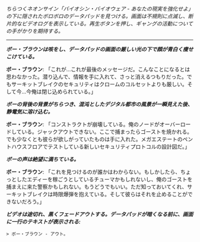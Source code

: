 _ちらつくネオンサイン「バイオシン・バイオウェア - あなたの現実を強化せよ」の下に隠されたボロボロのデータパッドを見つける。画面は不規則に点滅し、断片的なビデオログを表示している。再生ボタンを押し、ギャングの活動についての手がかりを期待する。_

---

**_ボー・ブラウンは咳をし、データパッドの画面の厳しい光の下で顔が青白く痩せこけている。_**

**ボー・ブラウン**: 「これが…これが最後のメッセージだ。こんなことになるとは思わなかった。潜り込んで、情報を手に入れて、さっと消えるつもりだった。でもサーキットブレイクのセキュリティはクロームのコルセットよりも厳しい。そして今…今俺は閉じ込められている。」

**_ボーの背後の背景がちらつき、混沌としたデジタル都市の風景が一瞬見えた後、静電気に溶け込む。_**

**ボー・ブラウン**: 「コンストラクトが崩壊している。俺のノードがオーバーロードしている。ジャックアウトできない。ここで捕まったらゴーストを焼かれる。でも少なくとも彼らが欲しがっていたものは手に入れた。メガエステートのペントハウスフロアでテストしている新しいセキュリティプロトコルの設計図だ。」

**_ボーの声は絶望に満ちている。_**

**ボー・ブラウン**: 「これを見つけるのが誰かはわからない。もしかしたら、ちょっとしたエディーを稼ごうとしているチューマかもしれないし、俺のゴーストを捕まえに来た警察かもしれない。もうどうでもいい。ただ知っておいてくれ、サーキットブレイクは時限爆弾を抱えている。そして彼らはそれを止めることができないだろう。」

**_ビデオは途切れ、黒くフェードアウトする。データパッドが暗くなる前に、画面に一行のテキストが表示される:_**

`> ボー・ブラウン - アウト。`

